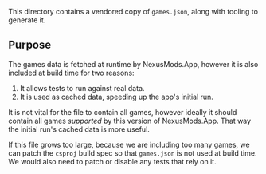 This directory contains a vendored copy of `games.json`, along with tooling to generate it.

## Purpose

The games data is fetched at runtime by NexusMods.App, however it is also included at build time for two reasons:

1. It allows tests to run against real data.
2. It is used as cached data, speeding up the app's initial run.

It is not vital for the file to contain all games, however ideally it should contain all games _supported_ by this version of NexusMods.App.
That way the initial run's cached data is more useful.

If this file grows too large, because we are including too many games, we can patch the `csproj` build spec so that `games.json` is not used at build time.
We would also need to patch or disable any tests that rely on it.

